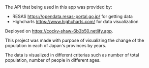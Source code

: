 The API that being used in this app was provided by:
 - RESAS https://opendata.resas-portal.go.jp/ for getting data
 - Highcharts https://www.highcharts.com/ for data visualization

Deployed on https://cocky-shaw-6b3b50.netlify.app.

This project was made with purpose of visualizing the change of the population in each of Japan's provinces by years.

The data is visualized in different criterias such as number of total population, number of people in different ages.